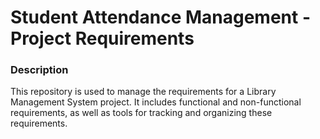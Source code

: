 # Student Attendance Management - Project Requirements

### Description
This repository is used to manage the requirements for a Library Management System project. It includes functional and non-functional requirements, as well as tools for tracking and organizing these requirements.
